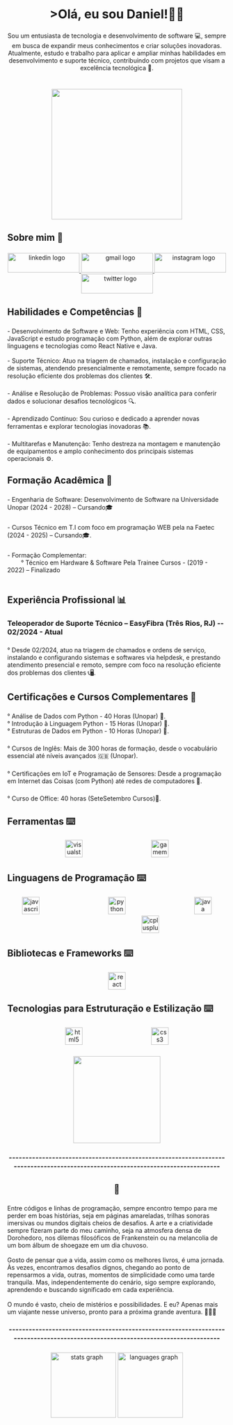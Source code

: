 <h1 align="center"> >Olá, eu sou Daniel!👨‍💻</h1>

###

<p align="center">Sou um entusiasta de tecnologia e desenvolvimento de software 💻, sempre em busca de expandir meus conhecimentos e criar soluções inovadoras. Atualmente, estudo e trabalho para aplicar e ampliar minhas habilidades em desenvolvimento e suporte técnico, contribuindo com projetos que visam a excelência tecnológica 🚀.</p>

###

<br clear="both">

<div align="center">
  <img height="300" src="https://media1.giphy.com/media/v1.Y2lkPTc5MGI3NjExcXgzc20wYTR2c2JpMnF3dmhtOGIzZmpnaHN3ODJvejFyMTZia280YyZlcD12MV9pbnRlcm5hbF9naWZfYnlfaWQmY3Q9Zw/udK21RQeWtaGQ/giphy.gif"  />
</div>

###

<h2 align="left">Sobre mim 👀</h2>

###

<div align="center">
  <a href="https://www.linkedin.com/in/marcos-daniel-245b94352/" target="_blank">
    <img src="https://raw.githubusercontent.com/maurodesouza/profile-readme-generator/master/src/assets/icons/social/linkedin/default.svg" width="165" height="45" alt="linkedin logo"  />
  </a>
  <a href="marcosdaniel.indiedev@gmail.com" target="_blank">
    <img src="https://raw.githubusercontent.com/maurodesouza/profile-readme-generator/master/src/assets/icons/social/gmail/default.svg" width="165" height="45" alt="gmail logo"  />
  </a>
  <a href="https://www.instagram.com/daniel_d4c/" target="_blank">
    <img src="https://raw.githubusercontent.com/maurodesouza/profile-readme-generator/master/src/assets/icons/social/instagram/default.svg" width="165" height="45" alt="instagram logo"  />
  </a>
  <a href="https://x.com/LeinadAndDaniel" target="_blank">
    <img src="https://raw.githubusercontent.com/maurodesouza/profile-readme-generator/master/src/assets/icons/social/twitter/default.svg" width="165" height="45" alt="twitter logo"  />
  </a>
</div>

###

<h2 align="left">Habilidades e Competências 💾</h2>

###

<p align="left">- Desenvolvimento de Software e Web: Tenho experiência com HTML, CSS, JavaScript e estudo programação com Python, além de explorar outras linguagens e tecnologias como React Native e Java.<br><br>- Suporte Técnico: Atuo na triagem de chamados, instalação e configuração de sistemas, atendendo presencialmente e remotamente, sempre focado na resolução eficiente dos problemas dos clientes 🛠️.<br><br>- Análise e Resolução de Problemas: Possuo visão analítica para conferir dados e solucionar desafios tecnológicos 🔍.<br><br>- Aprendizado Contínuo: Sou curioso e dedicado a aprender novas ferramentas e explorar tecnologias inovadoras 📚.<br><br>- Multitarefas e Manutenção: Tenho destreza na montagem e manutenção de equipamentos e amplo conhecimento dos principais sistemas operacionais ⚙️.</p>

###

<h2 align="left">Formação Acadêmica 💾</h2>

###

<p align="left">- Engenharia de Software: Desenvolvimento de Software na Universidade Unopar (2024 - 2028) – Cursando🎓</p>

###

<p align="left">- Cursos Técnico em T.I com foco em programação WEB pela na Faetec (2024 - 2025) – Cursando🎓.</p>

###

<p align="left">- Formação Complementar: <br>‎ ‎ ‎ ‎ ‎ ‎ ‎ ‎ ‎° Técnico em Hardware & Software Pela Trainee Cursos - (2019 - 2022) – Finalizado<br>‎ ‎ ‎ ‎</p>

###

<h2 align="left">Experiência Profissional 📊</h2>

###

<h3 align="left">Teleoperador de Suporte Técnico – EasyFibra (Três Rios, RJ) -- 02/2024 - Atual</h3>

###

<p align="left">° Desde 02/2024, atuo na triagem de chamados e ordens de serviço, instalando e configurando sistemas e softwares via helpdesk, e prestando atendimento presencial e remoto, sempre com foco na resolução eficiente dos problemas dos clientes 📞🖥️.</p>

###

<h2 align="left">Certificações e Cursos Complementares 📝</h2>

###

<p align="left">° Análise de Dados com Python - 40 Horas (Unopar) 🐍.<br>° Introdução à Linguagem Python - 15 Horas (Unopar) 🐍.<br>° Estruturas de Dados em Python - 10 Horas (Unopar) 🐍.</p>

###

<p align="left">° Cursos de Inglês:  Mais de 300 horas de formação, desde o vocabulário essencial até níveis avançados 🇬🇧 (Unopar).</p>

###

<p align="left">° Certificações em IoT e Programação de Sensores: Desde a programação em Internet das Coisas (com Python) até redes de computadores 📡.</p>

###

<p align="left">° Curso de Office:  40 horas (SeteSetembro Cursos)💼.</p>

###

<h2 align="left">Ferramentas ⌨️</h2>

###

<div align="center">
  <img src="https://cdn.jsdelivr.net/gh/devicons/devicon/icons/visualstudio/visualstudio-plain.svg" height="40" alt="visualstudio logo"  />
  <img width="150" />
  <img src="https://skillicons.dev/icons?i=gamemakerstudio" height="40" alt="gamemakerstudio logo"  />
</div>

###

<h2 align="left">Linguagens de Programação ⌨️</h2>

###

<div align="center">
  <img src="https://cdn.jsdelivr.net/gh/devicons/devicon/icons/javascript/javascript-original.svg" height="40" alt="javascript logo"  />
  <img width="150" />
  <img src="https://cdn.jsdelivr.net/gh/devicons/devicon/icons/python/python-original.svg" height="40" alt="python logo"  />
  <img width="150" />
  <img src="https://cdn.jsdelivr.net/gh/devicons/devicon/icons/java/java-original.svg" height="40" alt="java logo"  />
  <img width="150" />
  <img src="https://cdn.jsdelivr.net/gh/devicons/devicon/icons/cplusplus/cplusplus-original.svg" height="40" alt="cplusplus logo"  />
</div>

###

<h2 align="left">Bibliotecas e Frameworks ⌨️</h2>

###

<div align="center">
  <img src="https://cdn.jsdelivr.net/gh/devicons/devicon/icons/react/react-original.svg" height="40" alt="react logo"  />
</div>

###

<h2 align="left">Tecnologias para Estruturação e Estilização ⌨️</h2>

###

<div align="center">
  <img src="https://cdn.jsdelivr.net/gh/devicons/devicon/icons/html5/html5-original.svg" height="40" alt="html5 logo"  />
  <img width="150" />
  <img src="https://cdn.jsdelivr.net/gh/devicons/devicon/icons/css3/css3-original.svg" height="40" alt="css3 logo"  />
</div>

###

<div align="center">
  <img height="200" src="https://media2.giphy.com/media/v1.Y2lkPTc5MGI3NjExNGNia3Vvd2Q1eHNhaGpjMmI5OWE5MjRjOXN1b2Y5N29jaHh3anU2byZlcD12MV9pbnRlcm5hbF9naWZfYnlfaWQmY3Q9Zw/vKH4mU0p1leRjYRyjx/giphy.gif"  />
</div>

###

<h3 align="center">-------------------------------------------------------------------------------------------------------------------------------</h3>

###

<h2 align="center">🌌</h2>

###

<p align="left">Entre códigos e linhas de programação, sempre encontro tempo para me perder em boas histórias, seja em páginas amareladas, trilhas sonoras imersivas ou mundos digitais cheios de desafios. A arte e a criatividade sempre fizeram parte do meu caminho, seja na atmosfera densa de Dorohedoro, nos dilemas filosóficos de Frankenstein ou na melancolia de um bom álbum de shoegaze em um dia chuvoso.<br><br>Gosto de pensar que a vida, assim como os melhores livros, é uma jornada. Às vezes, encontramos desafios dignos, chegando ao ponto de repensarmos a vida, outras, momentos de simplicidade como uma tarde tranquila. Mas, independentemente do cenário, sigo sempre explorando, aprendendo e buscando significado em cada experiência.<br><br>O mundo é vasto, cheio de mistérios e possibilidades. E eu? Apenas mais um viajante nesse universo, pronto para a próxima grande aventura. 🚀🎶📖</p>

###

<h3 align="center">-------------------------------------------------------------------------------------------------------------------------------</h3>

###

<div align="center">
  <img src="https://github-readme-stats.vercel.app/api?username=DanielAndLeinad&hide_title=false&hide_rank=false&show_icons=true&include_all_commits=true&count_private=true&disable_animations=false&theme=dracula&locale=en&hide_border=false&order=1" height="150" alt="stats graph"  />
  <img src="https://github-readme-stats.vercel.app/api/top-langs?username=DanielAndLeinad&locale=en&hide_title=false&layout=compact&card_width=320&langs_count=5&theme=dracula&hide_border=false&order=2" height="150" alt="languages graph"  />
</div>

###
